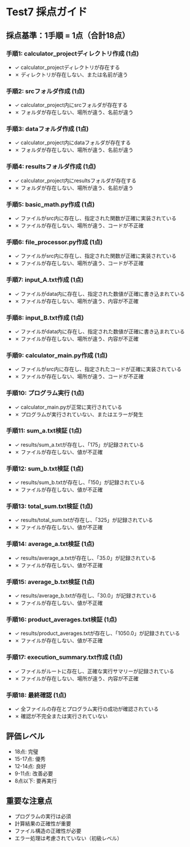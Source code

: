 # Test7 採点ガイド

## 採点基準：1手順 = 1点（合計18点）

### 手順1: calculator_projectディレクトリ作成 (1点)
- ✓ calculator_projectディレクトリが存在する
- ✗ ディレクトリが存在しない、または名前が違う

### 手順2: srcフォルダ作成 (1点)
- ✓ calculator_project内にsrcフォルダが存在する
- ✗ フォルダが存在しない、場所が違う、名前が違う

### 手順3: dataフォルダ作成 (1点)
- ✓ calculator_project内にdataフォルダが存在する
- ✗ フォルダが存在しない、場所が違う、名前が違う

### 手順4: resultsフォルダ作成 (1点)
- ✓ calculator_project内にresultsフォルダが存在する
- ✗ フォルダが存在しない、場所が違う、名前が違う

### 手順5: basic_math.py作成 (1点)
- ✓ ファイルがsrc内に存在し、指定された関数が正確に実装されている
- ✗ ファイルが存在しない、場所が違う、コードが不正確

### 手順6: file_processor.py作成 (1点)
- ✓ ファイルがsrc内に存在し、指定された関数が正確に実装されている
- ✗ ファイルが存在しない、場所が違う、コードが不正確

### 手順7: input_A.txt作成 (1点)
- ✓ ファイルがdata内に存在し、指定された数値が正確に書き込まれている
- ✗ ファイルが存在しない、場所が違う、内容が不正確

### 手順8: input_B.txt作成 (1点)
- ✓ ファイルがdata内に存在し、指定された数値が正確に書き込まれている
- ✗ ファイルが存在しない、場所が違う、内容が不正確

### 手順9: calculator_main.py作成 (1点)
- ✓ ファイルがsrc内に存在し、指定されたコードが正確に実装されている
- ✗ ファイルが存在しない、場所が違う、コードが不正確

### 手順10: プログラム実行 (1点)
- ✓ calculator_main.pyが正常に実行されている
- ✗ プログラムが実行されていない、またはエラーが発生

### 手順11: sum_a.txt検証 (1点)
- ✓ results/sum_a.txtが存在し、「175」が記録されている
- ✗ ファイルが存在しない、値が不正確

### 手順12: sum_b.txt検証 (1点)
- ✓ results/sum_b.txtが存在し、「150」が記録されている
- ✗ ファイルが存在しない、値が不正確

### 手順13: total_sum.txt検証 (1点)
- ✓ results/total_sum.txtが存在し、「325」が記録されている
- ✗ ファイルが存在しない、値が不正確

### 手順14: average_a.txt検証 (1点)
- ✓ results/average_a.txtが存在し、「35.0」が記録されている
- ✗ ファイルが存在しない、値が不正確

### 手順15: average_b.txt検証 (1点)
- ✓ results/average_b.txtが存在し、「30.0」が記録されている
- ✗ ファイルが存在しない、値が不正確

### 手順16: product_averages.txt検証 (1点)
- ✓ results/product_averages.txtが存在し、「1050.0」が記録されている
- ✗ ファイルが存在しない、値が不正確

### 手順17: execution_summary.txt作成 (1点)
- ✓ ファイルがルートに存在し、正確な実行サマリーが記録されている
- ✗ ファイルが存在しない、場所が違う、内容が不正確

### 手順18: 最終確認 (1点)
- ✓ 全ファイルの存在とプログラム実行の成功が確認されている
- ✗ 確認が不完全または実行されていない

## 評価レベル
- 18点: 完璧
- 15-17点: 優秀
- 12-14点: 良好
- 9-11点: 改善必要
- 8点以下: 要再実行

## 重要な注意点
- プログラムの実行は必須
- 計算結果の正確性が重要
- ファイル構造の正確性が必要
- エラー処理は考慮されていない（初級レベル）